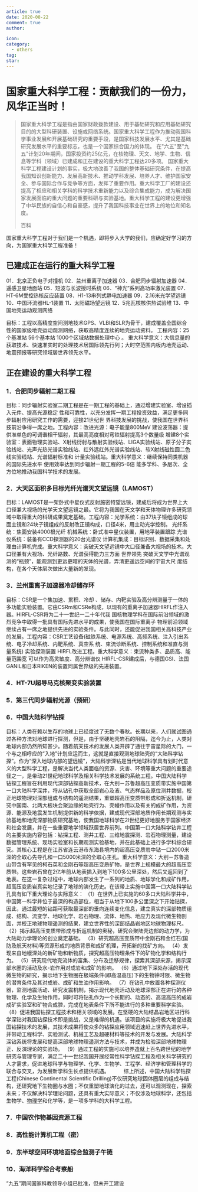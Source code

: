 ```yaml
---
article: true
date: 2020-08-22
comment: true
author:

icon:
category:
  - others
tag:
star:
---
```


# 国家重大科学工程：贡献我们的一份力，风华正当时！

> 国家重大科学工程是指由国家财政拨款建设、用于基础研究和应用基础研究目的的大型科研装置、设施或网络系统。国家重大科学工程作为推动我国科学事业发展和开展基础研究的重要手段，是国家科技发展水平、尤其是基础研究发展水平的重要标志，也是一个国家综合国力的体现。
> 在"六五"至"九五"计划20年期间，国家投资约25亿元，在核物理、天文、地学、生物、信息等学科（领域）已建成和正在建设的重大科学工程达20多项。
> 国家重大科学工程建设计划的事实，极大地改善了我国的整体基础研究条件，在提高我国知识创新能力、发展高新技术、推动学科发展、培养人才、维护国家安全、参与国际合作与竞争等方面，发挥了重要作用。重大科学工厂的建设还提高了相应和相关学科的科学技术重新能力以及综合集成能力，成为解决国家发展面临的重大问题的重要科研与实验基地。重大科学工程的建设更增强了中华民族的自信心和自豪感，提升了我国科技事业在世界上的地位和知名度。
>
> 百科

国家重大科学工程对于我们是一个机遇，即将步入大学的我们，应确定好学习的方向，为国家重大科学工程准备！

## 已建成正在运行的重大科学工程

01．北京正负电子对撞机
02．兰州重离子加速器
03．合肥同步辐射加速器
04．遥感卫星地面站
05．短波与长波授时系统
06．“神光”系列高功率激光装置
07．HT-6M受控热核反应装置
08．H1-13串列式静电加速器
09．2.16米光学望远镜
10．中国环流器HL-1装置
11．太阳磁场望远镜
12．5兆瓦核核供热试验堆
13．中国地壳运动观测网络

目标：工程以高精度空间测地技术GPS、VLBI和SLR为骨干，建成覆盖全国综合性的国家级地壳运动观测网络，获取高精度连续的地壳运动资料。
工程内容：25个基准站 56个基本站 1000个区域站数据处理中心 。
重大科学意义：大信息量的获取技术、快速准实时的处理技术居国际领先行列；大时空范围内板内地壳运动、地震预报等研究领域居世界领先水平。

## 正在建设的重大科学工程

### 1．合肥同步辐射二期工程

目标：同步辐射实验室二期工程是在一期工程的基础上，通过增建实验室、增设插入元件、提高光源稳定 性和可靠性，以充分发挥一期工程投资效益，满足更多同步辐射应用研究工作的需要，迎接21世纪世 界科技发展的挑战，使我国在世界科技前沿争得一席之地。工程内容：改进光源：电子能量800MeV 建设波荡器：提供准单色的可调谐相干辐射，其最高亮度相对弯铁辐射提高3个数量级 增建8个实验室：表面物理实验站、X射线衍射与散射实验线站、LIGA实验线站、原子分子实验线站、光声光热光谱实验线站、红外远红外光谱实验线站、软X射线磁性圆二色线实验线站、光谱辐射标准和 计量实验线站。重大科学意义：继续保持同类机器的国际先进水平 使用效率达到同步辐射一期工程的5-6倍 能多学科、多层次、全方位地推动我国科学技术的发展。

### 2．大天区面积多目标光纤光谱天文望远镜（LAMOST）

目标：LAMOST是一架卧式中星仪式反射施密特望远镜，建成后将成为世界上大口径兼大视场的光学天文望远镜之最。它将为我国在天文学和天体物理许多研究领域中取得重大的科研成果奠定基础。工程内容：光学系统：由37块子镜组成的球面主镜和24块子镜组成的反射改正镜构成，口径4米，用主动光学控制。 光纤系统：焦面安装4000根光纤 机械系统：卧式准中星仪装置，用地平装置跟踪 光谱仪系统：装备有CCD探测器的20台光谱仪 计算机集成：目标识别、数据采集和处理由计算机完成。重大科学意义：突破天文望远镜中大口径兼备大视场的技术。大口径兼有大视场、光纤路数、光谱获得能力三方面 世界领先 突破天文学中光谱观测的“瓶颈”，能观测到更远更暗的天体的光谱，弄清更遥远空间的宇宙大尺 度结构，在各个天体层次做出大量新的发现。

### 3．兰州重离子加速器冷却储存环

目标：CSR是一个集加速、累积、冷却 、储存、内靶实验及高分辨测量于一体的多功能实验装置。它由CSRm和CSRe构成，以现有的重离子加速器HIRFL作注入器。HIRFL-CSR将为二十一世纪一二十年代我 国核物理学科在国际前沿领域的激烈竞争中取得一批具有国际先进水平的成果，使我国在国际重离子 物理前沿领域继续占有一席之地提供先进的实验条件。与此同时，还能促进我国相关高科技产业的发展。工程内容：CSR工艺设备(磁铁系统、电源系统、高频系统、注入引出系统、电子冷却系统、内靶系统、真空系 统、束流诊断系统、控制系统和准直与测量系统) 实验探测装置 HIRFL改进工程。重大科学意义：束流种类多、品质高、能量范围宽 可以作为高灵敏度、高分辨谱仪 HIRFL-CSR建成后，与德国GSI、法国GANIL和日本RIKEN的装置同属世界级的先进装置。

### 4．HT-7U超导马克核聚变实验装置

### 5．第三代同步辐射光源（预研）

### 6．中国大陆科学钻探

目标：人类在赖以生存的地球上已经度过了无数个春秋。长期以来，人们就试图通过各种方法对地球进行探测，但是，由于坚硬地壳岩石的阻隔，迄今为止，人类对地球内部仍然所知甚少。随着航天技术的发展人类开辟了通往宇宙星际的大门，一个与之相呼应的“入地”计划应运而生，这就是直接观测地球陆壳的“大陆科学钻探”。作为“深入地球内部的望远镜”，大陆科学深钻是当代地球科学具有划时代意义的大型科学工程，是解决当代人类面临的资源、灾害、环境等重大问题的重要途径之一，是带动21世纪地球科学及相关科学技术发展的系统工程。中国大陆科学钻探工程旨在利用现代深部钻探高新技术，在大别－苏鲁超高压变质带实施中国第一口大陆科学深井，将从钻孔中获取全部岩心及液、气态样品及原位测井数据，校正地球物理对深部组成与结构的遥测结果，重塑超高压变质带形成和折返机制，研究中国南、北两大板块会聚边缘的地壳行为、壳幔作用以及有关的成矿作用，为资源、能源及地震发生机制提供新的科学依据，建成现代深部地质作用长期观测与实验基地和地壳深部物质研究基地，使我国地球科学在2l世纪更好地服务于国家经济和社会发展，并在一些重要地学领域跃居世界前列。中国第一口大陆科学钻井工程的主要实施内容包括：钻探工程、测井工程、三维地震探测、岩石物理测量，建设数据管理系统、现场实验室和长期观测实验基地，并在此基础上进行多学科综合研究。其核心工程是在江苏省连云港市东海县境内的超高压变质岩中钻一口2000米深的全取心先导孔和一口5000米深的全取心主孔。重大科学意义：大别－苏鲁造山带含有罕见的柯石英和金刚石等超高压变质矿物，是世界上规模最大的超高压变质带。这些岩石曾在2亿年前从地表插入到地下100多公里深处，然后又返回到了地表。在这一复杂过程中，地球内部发生了一系列的地质、地球学化和成矿作用，超高压变质岩真实地记录了地球的演化历史。在该带上实施中国第一口大陆科学钻孔具有如下重大理论与实际意义：
（1）在世界上已实施的60多口大陆科学井中，中国第一科学井位于最深的构造部位，相当于从地下100多公里深之下开始钻探，因此，通过最短的钻距可获取最深部的垂向连续变化信息，建立真实的深部物质组成、结构、流变学、地球化学、岩石物理、流体、地热、地应力及现代微生物剖面，并校正地球物理遥测的结果，建立世界性的深部结晶岩地区地球物理标尺。
（2）揭示超高压变质带形成与折返机制的奥秘，研究会聚陆壳边部的动力学，为大陆动力学理论的创立奠定基础。
（3）研究超高压变质带中金刚石和金红石(国防及航天材料)等资源形成的地质背景和成矿机理，开拓新的找矿方向。
（4）发现来自地幔深处的新矿物和新物质，探究超高压物理条件下的矿物化学和结构行为。
（5）研究现代地壳流体的富集、分布及迁移规律，探索其深部来源，揭示深部水圈的活动及水-岩作用对成岩和成矿的影响。
（6）通过地下深处存活的现代微生物的研究，揭示地下生物圈在极端条件(即高温高压)下的生物钟时限、微生物的潜育条件及其对成岩、成矿和生油作用影响。
（7）在钻孔中放置各种探测仪器，监测地震活动、研究发震机制，揭示现代地壳活动及地球深部正在进行的各种物理、化学及生物作用，同时可将钻孔作为一个长期的、动态的、高温高压的成岩成矿实验室和矿物合成腔，完成在地表条件下所不能进行的多种重要科学实验。
（8）促进我国钻探工程技术和相关领域的发展。在坚硬的大陆结晶岩地区进行科学深钻对我国钻探技术即是挑战，又是难得的机遇。该项目的实施将极大地促进我国钻探技术的发展，其技术成果将使众多的钻探应用领域迅速赶上世界先进水平，并带动工程科学、实验测试、机械工艺及超硬材料等技术的开发与发展。大陆科学深钻系统将发展和提高深部地球物理遥测方法与技术，并成为检验深部地球物理正、反演理论的实验场。
（9）通过工程的实施可以培养造就上百名跨世纪的地学研究与管理专家，满足二十一世纪我国开展经常性科学钻探工程及相关科学研究的人才需求，促进地球科学与物理学、化学、生物学、工程学、经济学和管理科学的联合与交叉，为发展新学科生长点提供机遇。　
　　综上所述，中国大陆科学钻探工程(Chinese Continental Scientific Drilling)不仅研究地球固体圈层的组成与结构，还研究地下生物圈与水圈；不仅重塑地球演化的过去，还可以观测现在，探索未来；不仅解决科学理论问题，还具有重大实际意义；不仅涉及地球科学，还包括生物学、[物理学](https://baike.baidu.com/item/物理学/313183)和化学等，是一项多学科的大科学工程。

### 7．中国农作物基因资源工程

### 8．高性能计算机工程（密）

### 9．东半球空间环境地面综合监测子午链

### 10．海洋科学综合考察船

“九五”期间国家科教领导小组已批准，但未开工建设